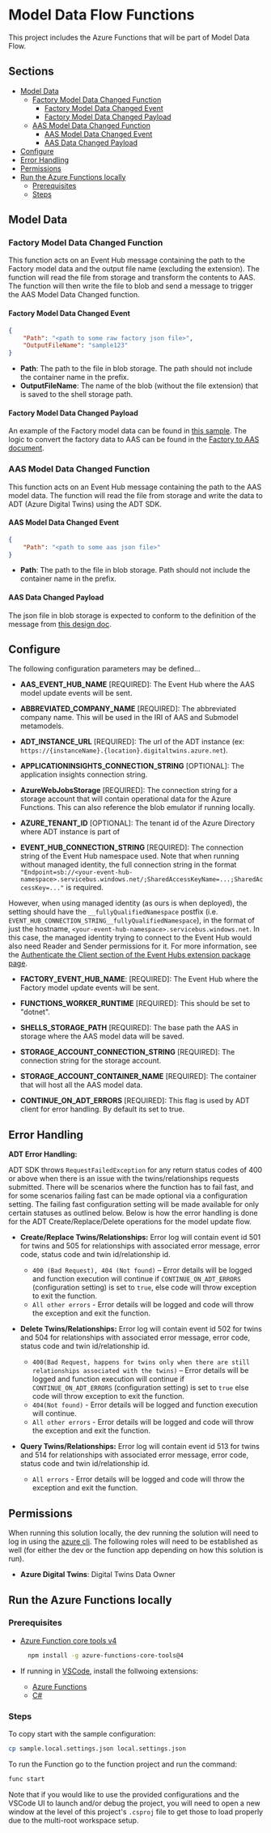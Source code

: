 # Model Data Flow Functions <!-- omit in toc -->

This project includes the Azure Functions that will be part of Model Data Flow.

## Sections <!-- omit in toc -->

- [Model Data](#model-data)
  - [Factory Model Data Changed Function](#factory-model-data-changed-function)
    - [Factory Model Data Changed Event](#factory-model-data-changed-event)
    - [Factory Model Data Changed Payload](#factory-model-data-changed-payload)
  - [AAS Model Data Changed Function](#aas-model-data-changed-function)
    - [AAS Model Data Changed Event](#aas-model-data-changed-event)
    - [AAS Data Changed Payload](#aas-data-changed-payload)
- [Configure](#configure)
- [Error Handling](#error-handling)
- [Permissions](#permissions)
- [Run the Azure Functions locally](#run-the-azure-functions-locally)
  - [Prerequisites](#prerequisites)
  - [Steps](#steps)

## Model Data

### Factory Model Data Changed Function

This function acts on an Event Hub message containing the path to the Factory model data and the output file name (excluding the extension).
The function will read the file from storage and transform the contents to AAS.
The function will then write the file to blob and send a message to trigger the AAS Model Data Changed function.

#### Factory Model Data Changed Event

```json
{
    "Path": "<path to some raw factory json file>",
    "OutputFileName": "sample123"
}
```

- **Path**: The path to the file in blob storage. The path should not include the container name in the prefix.
- **OutputFileName**: The name of the blob (without the file extension) that is saved to the shell storage path.

#### Factory Model Data Changed Payload

An example of the Factory model data can be found in [this sample](../../samples/model-data/Factory.json).
The logic to convert the factory data to AAS can be found in the [Factory to AAS document](../../docs/design/model-data-raw-to-aas.md).

### AAS Model Data Changed Function

This function acts on an Event Hub message containing the path to the AAS model data.
The function will read the file from storage and write the data to ADT (Azure Digital Twins) using the ADT SDK.

#### AAS Model Data Changed Event

```json
{
    "Path": "<path to some aas json file>"
}
```

- **Path**: The path to the file in blob storage. Path should not include the container name in the prefix.

#### AAS Data Changed Payload

The json file in blob storage is expected to conform to the definition of the message from [this design doc](../../docs/model-data-raw-to-aas.md).

## Configure

The following configuration parameters may be defined...

- **AAS_EVENT_HUB_NAME** [REQUIRED]: The Event Hub where the AAS model update events will be sent.

- **ABBREVIATED_COMPANY_NAME** [REQUIRED]: The abbreviated company name. This will be used in the IRI of AAS and Submodel metamodels.

- **ADT_INSTANCE_URL** [REQUIRED]: The url of the ADT instance (ex: `https://{instanceName}.{location}.digitaltwins.azure.net`).

- **APPLICATIONINSIGHTS_CONNECTION_STRING** [OPTIONAL]: The application insights connection string.

- **AzureWebJobsStorage** [REQUIRED]: The connection string for a storage account that will contain operational data for the Azure Functions.
  This can also reference the blob emulator if running locally.

- **AZURE_TENANT_ID** [OPTIONAL]: The tenant id of the Azure Directory where ADT instance is part of

- **EVENT_HUB_CONNECTION_STRING** [REQUIRED]: The connection string of the Event Hub namespace used.
Note that when running without managed identity,
the full connection string in the format `"Endpoint=sb://<your-event-hub-namespace>.servicebus.windows.net/;SharedAccessKeyName=...;SharedAccessKey=..."`
is required.

However, when using managed identity (as ours is when deployed), the setting should have the `__fullyQualifiedNamespace` postfix (i.e. `EVENT_HUB_CONNECTION_STRING__fullyQualifiedNamespace`),
in the format of just the hostname, `<your-event-hub-namespace>.servicebus.windows.net`.
In this case, the managed identity trying to connect to the Event Hub would also need Reader and Sender permissions for it.
For more information, see the [Authenticate the Client section of the Event Hubs extension package page](https://www.nuget.org/packages/Microsoft.Azure.WebJobs.Extensions.EventHubs/5.0.0-beta.7#readme-body-tab).

- **FACTORY_EVENT_HUB_NAME**: [REQUIRED]: The Event Hub where the Factory model update events will be sent.

- **FUNCTIONS_WORKER_RUNTIME** [REQUIRED]: This should be set to "dotnet".

- **SHELLS_STORAGE_PATH** [REQUIRED]: The base path the AAS in storage where the AAS model data will be saved.

- **STORAGE_ACCOUNT_CONNECTION_STRING** [REQUIRED]: The connection string for the storage account.

- **STORAGE_ACCOUNT_CONTAINER_NAME** [REQUIRED]: The container that will host all the AAS model data.

- **CONTINUE_ON_ADT_ERRORS** [REQUIRED]: This flag is used by ADT client for error handling. By default its set to true.

## Error Handling

**ADT Error Handling:**

ADT SDK throws `RequestFailedException` for any return status codes of 400 or above when there is an issue
with the twins/relationships requests submitted. There will be scenarios where the function has to fail fast,
and for some scenarios
failing fast can be made optional via a configuration setting.
The failing fast configuration setting will be made available for only certain statuses as outlined below.
Below is how the error handling is done for the ADT Create/Replace/Delete operations for the model update flow.

- **Create/Replace Twins/Relationships:**
Error log will contain event id 501 for twins and 505 for relationships with associated error message, error code,
status code and twin id/relationship id.

  - `400 (Bad Request), 404 (Not found)` – Error details will be logged and function execution will continue
  if `CONTINUE_ON_ADT_ERRORS` (configuration setting) is set to `true`, else code will throw exception to exit
  the function.
  - `All other errors` - Error details will be logged and code will throw the exception and exit the function.

- **Delete Twins/Relationships:**
Error log will contain event id 502 for twins and 504 for relationships with associated error message, error code,
status code and twin id/relationship id.

  - `400(Bad Request, happens for twins only when there are still relationships associated with the twins)` –
  Error details will be logged and function execution will continue if `CONTINUE_ON_ADT_ERRORS`
  (configuration setting) is set to `true` else code will throw exception to exit the function.
  - `404(Not found)` - Error details will be logged and function execution will continue.
  - `All other errors` - Error details will be logged and code will throw the exception and exit the function.

- **Query Twins/Relationships:**
Error log will contain event id 513 for twins and 514 for relationships with associated error message, error code,
status code and twin id/relationship id.

  - `All errors` - Error details will be logged and code will throw the exception and exit the function.

## Permissions

When running this solution locally, the dev running the solution will need to log in using the [azure cli](https://learn.microsoft.com/en-us/cli/azure/).
The following roles will need to be established as well (for either the dev or the function app depending on how this solution is run).

- **Azure Digital Twins**: Digital Twins Data Owner

## Run the Azure Functions locally

### Prerequisites

- [Azure Function core tools v4](https://docs.microsoft.com/en-us/azure/azure-functions/functions-run-local?tabs=v4%2Cwindows%2Ccsharp%2Cportal%2Cbash)

  ```bash
    npm install -g azure-functions-core-tools@4
  ```

- If running in [VSCode](https://code.visualstudio.com/), install the follwoing extensions:
  - [Azure Functions](https://marketplace.visualstudio.com/items?itemName=ms-azuretools.vscode-azurefunctions)
  - [C#](https://marketplace.visualstudio.com/items?itemName=ms-dotnettools.csharp)

### Steps

To copy start with the sample configuration:

```bash
cp sample.local.settings.json local.settings.json
```

To run the Function go to the function project and run the command:

```bash
func start
```

Note that if you would like to use the provided configurations and the VSCode UI to launch and/or debug the project,
you will need to open a new window at the level of this project's `.csproj` file to get those to load properly due to the multi-root workspace setup.
